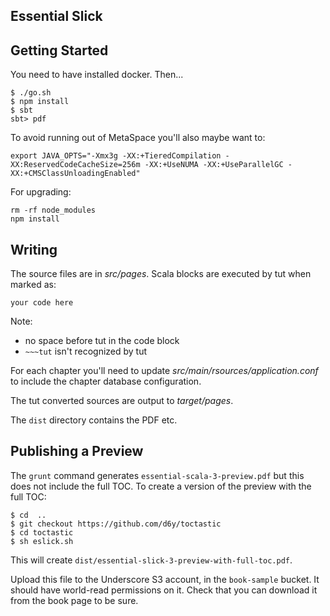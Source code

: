 Essential Slick
--------------

Getting Started
---------------

You need to have installed docker. Then...

~~~
$ ./go.sh
$ npm install
$ sbt
sbt> pdf
~~~

To avoid running out of MetaSpace you'll also maybe want to:

```
export JAVA_OPTS="-Xmx3g -XX:+TieredCompilation -XX:ReservedCodeCacheSize=256m -XX:+UseNUMA -XX:+UseParallelGC -XX:+CMSClassUnloadingEnabled"
```

For upgrading:

~~~
rm -rf node_modules
npm install
~~~

Writing
-------

The source files are in _src/pages_.  Scala blocks are executed by tut when marked as:

```tut:book
your code here
```

Note:

- no space before tut in the code block
- `~~~tut` isn't recognized by tut

For each chapter you'll need to update _src/main/rsources/application.conf_ to include the chapter database configuration.

The tut converted sources are output to _target/pages_.

The `dist` directory contains the PDF etc.

Publishing a Preview
--------------------

The `grunt` command generates `essential-scala-3-preview.pdf` but this does not include the full TOC.
To create a version of the preview with the full TOC:

~~~
$ cd  ..
$ git checkout https://github.com/d6y/toctastic
$ cd toctastic
$ sh eslick.sh
~~~

This will create `dist/essential-slick-3-preview-with-full-toc.pdf`.

Upload this file to the Underscore S3 account, in the `book-sample` bucket.
It should have world-read permissions on it.
Check that you can download it from the book page to be sure.
